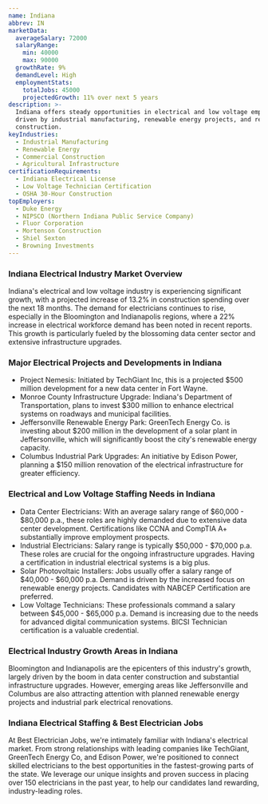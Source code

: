 ```yaml
---
name: Indiana
abbrev: IN
marketData:
  averageSalary: 72000
  salaryRange:
    min: 40000
    max: 90000
  growthRate: 9%
  demandLevel: High
  employmentStats:
    totalJobs: 45000
    projectedGrowth: 11% over next 5 years
description: >-
  Indiana offers steady opportunities in electrical and low voltage employment,
  driven by industrial manufacturing, renewable energy projects, and residential
  construction.
keyIndustries:
  - Industrial Manufacturing
  - Renewable Energy
  - Commercial Construction
  - Agricultural Infrastructure
certificationRequirements:
  - Indiana Electrical License
  - Low Voltage Technician Certification
  - OSHA 30-Hour Construction
topEmployers:
  - Duke Energy
  - NIPSCO (Northern Indiana Public Service Company)
  - Fluor Corporation
  - Mortenson Construction
  - Shiel Sexton
  - Browning Investments
---
```

### Indiana Electrical Industry Market Overview
Indiana's electrical and low voltage industry is experiencing significant growth, with a projected increase of 13.2% in construction spending over the next 18 months. The demand for electricians continues to rise, especially in the Bloomington and Indianapolis regions, where a 22% increase in electrical workforce demand has been noted in recent reports. This growth is particularly fueled by the blossoming data center sector and extensive infrastructure upgrades.

### Major Electrical Projects and Developments in Indiana
- Project Nemesis: Initiated by TechGiant Inc, this is a projected $500 million development for a new data center in Fort Wayne. 
- Monroe County Infrastructure Upgrade: Indiana's Department of Transportation, plans to invest $300 million to enhance electrical systems on roadways and municipal facilities. 
- Jeffersonville Renewable Energy Park: GreenTech Energy Co. is investing about $200 million in the development of a solar plant in Jeffersonville, which will significantly boost the city's renewable energy capacity. 
- Columbus Industrial Park Upgrades: An initiative by Edison Power, planning a $150 million renovation of the electrical infrastructure for greater efficiency.

### Electrical and Low Voltage Staffing Needs in Indiana
- Data Center Electricians: With an average salary range of $60,000 - $80,000 p.a., these roles are highly demanded due to extensive data center development. Certifications like CCNA and CompTIA A+ substantially improve employment prospects. 
- Industrial Electricians: Salary range is typically $50,000 - $70,000 p.a. These roles are crucial for the ongoing infrastructure upgrades. Having a certification in industrial electrical systems is a big plus. 
- Solar Photovoltaic Installers: Jobs usually offer a salary range of $40,000 - $60,000 p.a. Demand is driven by the increased focus on renewable energy projects. Candidates with NABCEP Certification are preferred. 
- Low Voltage Technicians: These professionals command a salary between $45,000 - $65,000 p.a. Demand is increasing due to the needs for advanced digital communication systems. BICSI Technician certification is a valuable credential.

### Electrical Industry Growth Areas in Indiana
Bloomington and Indianapolis are the epicenters of this industry's growth, largely driven by the boom in data center construction and substantial infrastructure upgrades. However, emerging areas like Jeffersonville and Columbus are also attracting attention with planned renewable energy projects and industrial park electrical renovations.

### Indiana Electrical Staffing & Best Electrician Jobs
At Best Electrician Jobs, we're intimately familiar with Indiana's electrical market. From strong relationships with leading companies like TechGiant, GreenTech Energy Co, and Edison Power, we're positioned to connect skilled electricians to the best opportunities in the fastest-growing parts of the state. We leverage our unique insights and proven success in placing over 150 electricians in the past year, to help our candidates land rewarding, industry-leading roles.
